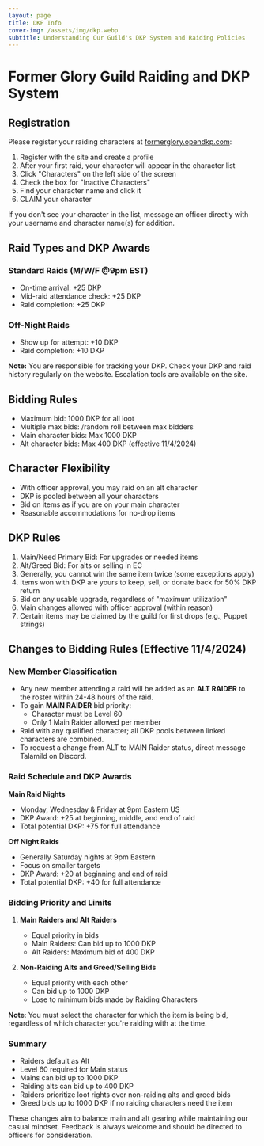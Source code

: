 ```yaml
---
layout: page
title: DKP Info
cover-img: /assets/img/dkp.webp
subtitle: Understanding Our Guild's DKP System and Raiding Policies
---
```


# Former Glory Guild Raiding and DKP System

## Registration

Please register your raiding characters at [formerglory.opendkp.com](https://formerglory.opendkp.com):

1. Register with the site and create a profile
2. After your first raid, your character will appear in the character list
3. Click "Characters" on the left side of the screen
4. Check the box for "Inactive Characters"
5. Find your character name and click it
6. CLAIM your character

If you don't see your character in the list, message an officer directly with your username and character name(s) for addition.

## Raid Types and DKP Awards

### Standard Raids (M/W/F @9pm EST)
- On-time arrival: +25 DKP
- Mid-raid attendance check: +25 DKP
- Raid completion: +25 DKP

### Off-Night Raids
- Show up for attempt: +10 DKP
- Raid completion: +10 DKP

**Note:** You are responsible for tracking your DKP. Check your DKP and raid history regularly on the website. Escalation tools are available on the site.

## Bidding Rules

- Maximum bid: 1000 DKP for all loot
- Multiple max bids: /random roll between max bidders
- Main character bids: Max 1000 DKP
- Alt character bids: Max 400 DKP (effective 11/4/2024)

## Character Flexibility

- With officer approval, you may raid on an alt character
- DKP is pooled between all your characters
- Bid on items as if you are on your main character
- Reasonable accommodations for no-drop items

## DKP Rules

1. Main/Need Primary Bid: For upgrades or needed items
2. Alt/Greed Bid: For alts or selling in EC
3. Generally, you cannot win the same item twice (some exceptions apply)
4. Items won with DKP are yours to keep, sell, or donate back for 50% DKP return
5. Bid on any usable upgrade, regardless of "maximum utilization"
6. Main changes allowed with officer approval (within reason)
7. Certain items may be claimed by the guild for first drops (e.g., Puppet strings)

## Changes to Bidding Rules (Effective 11/4/2024)

### New Member Classification

- Any new member attending a raid will be added as an **ALT RAIDER** to the roster within 24-48 hours of the raid.
- To gain **MAIN RAIDER** bid priority:
  - Character must be Level 60
  - Only 1 Main Raider allowed per member
- Raid with any qualified character; all DKP pools between linked characters are combined.
- To request a change from ALT to MAIN Raider status, direct message Talamild on Discord.

### Raid Schedule and DKP Awards

**Main Raid Nights**
- Monday, Wednesday & Friday at 9pm Eastern US
- DKP Award: +25 at beginning, middle, and end of raid
- Total potential DKP: +75 for full attendance

**Off Night Raids**
- Generally Saturday nights at 9pm Eastern
- Focus on smaller targets
- DKP Award: +20 at beginning and end of raid
- Total potential DKP: +40 for full attendance

### Bidding Priority and Limits

1. **Main Raiders and Alt Raiders**
   - Equal priority in bids
   - Main Raiders: Can bid up to 1000 DKP
   - Alt Raiders: Maximum bid of 400 DKP

2. **Non-Raiding Alts and Greed/Selling Bids**
   - Equal priority with each other
   - Can bid up to 1000 DKP
   - Lose to minimum bids made by Raiding Characters

**Note**: You must select the character for which the item is being bid, regardless of which character you're raiding with at the time.

### Summary

- Raiders default as Alt
- Level 60 required for Main status
- Mains can bid up to 1000 DKP
- Raiding alts can bid up to 400 DKP
- Raiders prioritize loot rights over non-raiding alts and greed bids
- Greed bids up to 1000 DKP if no raiding characters need the item

These changes aim to balance main and alt gearing while maintaining our casual mindset. Feedback is always welcome and should be directed to officers for consideration.
